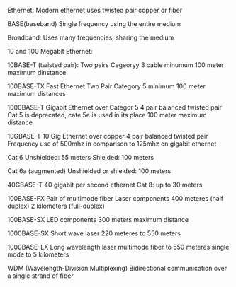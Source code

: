 Ethernet:
Modern ethernet uses twisted pair copper or fiber

BASE(baseband)
Single frequency using the entire medium

Broadband:
Uses many frequencies, sharing the medium

10 and 100 Megabit Ethernet:

10BASE-T (twisted pair):
Two pairs
Cegeoryy 3 cable minumum
100 meter maximum dinstance

100BASE-TX
Fast Ethernet
Two Pair
Category 5 minimum
100 meter maximum distances

1000BASE-T
Gigabit Ethernet over Categor 5
4 pair balanced twisted pair
Cat 5 is deprecated, cate 5e is used in its place
100 meter maximum distance

10GBASE-T
10 Gig Ethernet over copper
4 pair balanced twisted pair
Frequency use of 500mhz in comparison to 125mhz on gigabit ethernet 

Cat 6
Unshielded: 55 meters
Shielded: 100 meters

Cat 6a (augmented)
Unshielded or shielded: 100 meters

40GBASE-T
40 gigabit per second ethernet
Cat 8: up to 30 meters

100BASE-FX
Pair of multimode fiber
Laser components
400 meteres (half duplex)
2 kilometers (full-duplex)

100BASE-SX
LED components
300 meters maximum distance

1000BASE-SX
Short wave laser
220 meteres to 550 meters

1000BASE-LX
Long wavelength laser
multimode fiber to 550 meteres
single mode to 5 kilometers

WDM
(Wavelength-Division Multiplexing)
Bidirectional communication over a single strand of fiber
